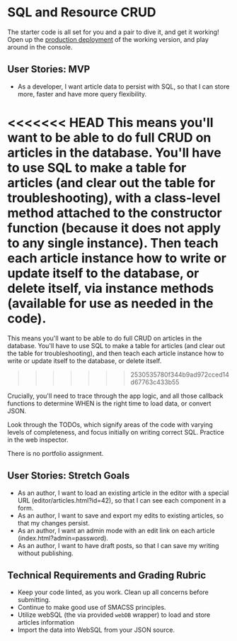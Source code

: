# SQL and Resource CRUD

The starter code is all set for you and a pair to dive it, and get it working! Open up the [production deployment](https://cf-mvc-blog--class08.aerobatic.io/) of the working version, and play around in the console.

## User Stories: MVP
 - As a developer, I want article data to persist with SQL, so that I can store more, faster and have more query flexibility.

<<<<<<< HEAD
This means you'll want to be able to do full CRUD on articles in the database. You'll have to use SQL to make a table for articles (and clear out the table for troubleshooting), with a class-level method attached to the constructor function (because it does not apply to any single instance). Then teach each article instance how to write or update itself to the database, or delete itself, via instance methods (available for use as needed in the code).
=======
This means you'll want to be able to do full CRUD on articles in the database. You'll have to use SQL to make a table for articles (and clear out the table for troubleshooting), and then teach each article instance how to write or update itself to the database, or delete itself.
>>>>>>> 2530535780f344b9ad972cced14d67763c433b55

Crucially, you'll need to trace through the app logic, and all those callback functions to determine WHEN is the right time to load data, or convert JSON.

Look through the TODOs, which signify areas of the code with varying levels of completeness, and focus initially on writing correct SQL. Practice in the web inspector.

There is no portfolio assignment.

## User Stories: Stretch Goals
 - As an author, I want to load an existing article in the editor with a special URL (editor/articles.html?id=42), so that I can see each component in a form.
 - As an author, I want to save and export my edits to existing articles, so that my changes persist.
 - As an author, I want an admin mode with an edit link on each article (index.html?admin=password).
 - As an author, I want to have draft posts, so that I can save my writing without publishing.

## Technical Requirements and Grading Rubric
 - Keep your code linted, as you work. Clean up all concerns before submitting.
 - Continue to make good use of SMACSS principles.
 - Utilize webSQL (the via provided `webDB` wrapper) to load and store articles information
 - Import the data into WebSQL from your JSON source.
